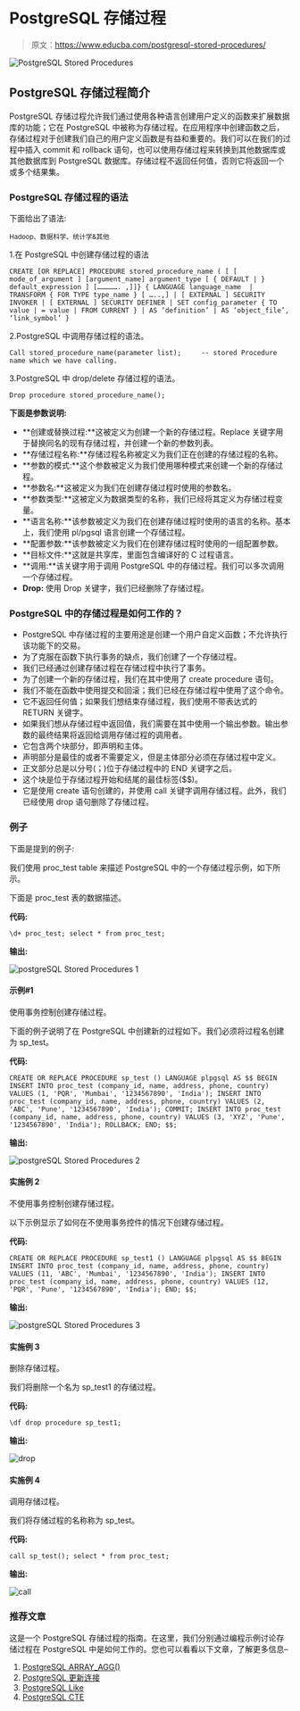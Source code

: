 # PostgreSQL 存储过程

> 原文：<https://www.educba.com/postgresql-stored-procedures/>

![PostgreSQL Stored Procedures](img/d02949beb7ca736ad7c5b71de401a0c1.png)



## PostgreSQL 存储过程简介

PostgreSQL 存储过程允许我们通过使用各种语言创建用户定义的函数来扩展数据库的功能；它在 PostgreSQL 中被称为存储过程。在应用程序中创建函数之后，存储过程对于创建我们自己的用户定义函数是有益和重要的。我们可以在我们的过程中插入 commit 和 rollback 语句，也可以使用存储过程来转换到其他数据库或其他数据库到 PostgreSQL 数据库。存储过程不返回任何值，否则它将返回一个或多个结果集。

### PostgreSQL 存储过程的语法

下面给出了语法:

<small>Hadoop、数据科学、统计学&其他</small>

1.在 PostgreSQL 中创建存储过程的语法

`CREATE [OR REPLACE] PROCEDURE stored_procedure_name
( [ [ mode_of_argument ] [argument_name] argument_type [ { DEFAULT | } default_expression ] [……………. ,]]}
{ LANGUAGE language_name  | TRANSFORM { FOR TYPE type_name } [ …..,] | [ EXTERNAL ] SECURITY INVOKER | [ EXTERNAL ] SECURITY DEFINER
| SET config_parameter { TO value | = value | FROM CURRENT } | AS ‘definition’
| AS ‘object_file’, ‘link_symbol’
}`

2.PostgreSQL 中调用存储过程的语法。

`Call stored_procedure_name(parameter list);     -- stored Procedure name which we have calling.`

3.PostgreSQL 中 drop/delete 存储过程的语法。

`Drop procedure stored_procedure_name();`

**下面是参数说明:**

*   **创建或替换过程:**这被定义为创建一个新的存储过程。Replace 关键字用于替换同名的现有存储过程，并创建一个新的参数列表。
*   **存储过程名称:**存储过程名称被定义为我们正在创建的存储过程的名称。
*   **参数的模式:**这个参数被定义为我们使用哪种模式来创建一个新的存储过程。
*   **参数名:**这被定义为我们在创建存储过程时使用的参数名。
*   **参数类型:**这被定义为数据类型的名称，我们已经将其定义为存储过程变量。
*   **语言名称:**该参数被定义为我们在创建存储过程时使用的语言的名称。基本上，我们使用 pl/pgsql 语言创建一个存储过程。
*   **配置参数:**该参数被定义为我们在创建存储过程时使用的一组配置参数。
*   **目标文件:**这就是共享库，里面包含编译好的 C 过程语言。
*   **调用:**该关键字用于调用 PostgreSQL 中的存储过程。我们可以多次调用一个存储过程。
*   **Drop:** 使用 Drop 关键字，我们已经删除了存储过程。

### PostgreSQL 中的存储过程是如何工作的？

*   PostgreSQL 中存储过程的主要用途是创建一个用户自定义函数；不允许执行该功能下的交易。
*   为了克服在函数下执行事务的缺点，我们创建了一个存储过程。
*   我们已经通过创建存储过程在存储过程中执行了事务。
*   为了创建一个新的存储过程，我们在其中使用了 create procedure 语句。
*   我们不能在函数中使用提交和回滚；我们已经在存储过程中使用了这个命令。
*   它不返回任何值；如果我们想结束存储过程，我们使用不带表达式的 RETURN 关键字。
*   如果我们想从存储过程中返回值，我们需要在其中使用一个输出参数。输出参数的最终结果将返回给调用存储过程的调用者。
*   它包含两个块部分，即声明和主体。
*   声明部分是最佳的或者不需要定义，但是主体部分必须在存储过程中定义。
*   正文部分总是以分号(；)位于存储过程中的 END 关键字之后。
*   这个块是位于存储过程开始和结尾的最佳标签($$)。
*   它是使用 create 语句创建的，并使用 call 关键字调用存储过程。此外，我们已经使用 drop 语句删除了存储过程。

### 例子

下面是提到的例子:

我们使用 proc_test table 来描述 PostgreSQL 中的一个存储过程示例，如下所示。

下面是 proc_test 表的数据描述。

**代码:**

`\d+ proc_test;
select * from proc_test;`

**输出:**

![postgreSQL Stored Procedures 1](img/fb07b4cfecdbba5d9e23f5cec39af852.png)



#### 示例#1

使用事务控制创建存储过程。

下面的例子说明了在 PostgreSQL 中创建新的过程如下。我们必须将过程名创建为 sp_test。

**代码:**

`CREATE OR REPLACE PROCEDURE sp_test ()
LANGUAGE plpgsql
AS $$
BEGIN
INSERT INTO proc_test (company_id, name, address, phone, country) VALUES (1, 'PQR', 'Mumbai', '1234567890', 'India');
INSERT INTO proc_test (company_id, name, address, phone, country) VALUES (2, 'ABC', 'Pune', '1234567890', 'India');
COMMIT;
INSERT INTO proc_test (company_id, name, address, phone, country) VALUES (3, 'XYZ', 'Pune', '1234567890', 'India');
ROLLBACK;
END;
$$;`

**输出:**

![postgreSQL Stored Procedures 2](img/cf4b39c93828825e0050d84ac4685c88.png)



#### 实施例 2

不使用事务控制创建存储过程。

以下示例显示了如何在不使用事务控件的情况下创建存储过程。

**代码:**

`CREATE OR REPLACE PROCEDURE sp_test1 ()
LANGUAGE plpgsql
AS $$
BEGIN
INSERT INTO proc_test (company_id, name, address, phone, country) VALUES (11, 'ABC', 'Mumbai', '1234567890', 'India');
INSERT INTO proc_test (company_id, name, address, phone, country) VALUES (12, 'PQR', 'Pune', '1234567890', 'India');
END;
$$;`

**输出:**

![postgreSQL Stored Procedures 3](img/2093e6c30c49be9210f8952f5b121927.png)



#### 实施例 3

删除存储过程。

我们将删除一个名为 sp_test1 的存储过程。

**代码:**

`\df
drop procedure sp_test1;`

**输出:**

![drop](img/1693a7de4e910374cc0217663642349a.png)



#### 实施例 4

调用存储过程。

我们将存储过程的名称称为 sp_test。

**代码:**

`call sp_test();
select * from proc_test;`

**输出:**

![call](img/e847768372ae799a15cdf1a9d099ba08.png)



### 推荐文章

这是一个 PostgreSQL 存储过程的指南。在这里，我们分别通过编程示例讨论存储过程在 PostgreSQL 中是如何工作的。您也可以看看以下文章，了解更多信息–

1.  [PostgreSQL ARRAY_AGG()](https://www.educba.com/postgresql-array_agg/)
2.  [PostgreSQL 更新连接](https://www.educba.com/postgresql-update-join/)
3.  [PostgreSQL Like](https://www.educba.com/postgresql-like/)
4.  [PostgreSQL CTE](https://www.educba.com/postgresql-cte/)